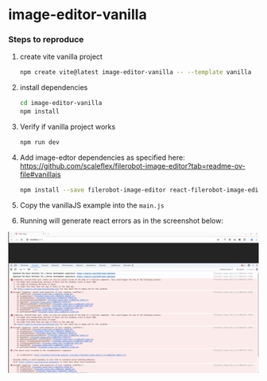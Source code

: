 # image-editor-vanilla

### Steps to reproduce

1. create vite vanilla project
    ```bash
    npm create vite@latest image-editor-vanilla -- --template vanilla
    ```

2. install dependencies
    ```bash
    cd image-editor-vanilla
    npm install
    ```

3. Verify if vanilla project works
    ```bash
    npm run dev
    ```

4. Add image-edtor dependencies as specified here: https://github.com/scaleflex/filerobot-image-editor?tab=readme-ov-file#vanillajs
    ```bash
    npm install --save filerobot-image-editor react-filerobot-image-editor
    ```

5. Copy the vanillaJS example into the `main.js`

6. Running will generate react errors as in the screenshot below:

![Js Errors](error.png)